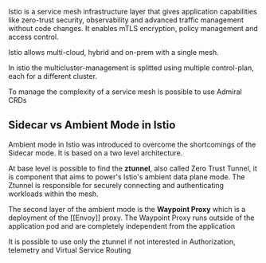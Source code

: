 
Istio is a service mesh infrastructure layer that gives application capabilities like zero-trust security, observability and advanced traffic management without code changes. It enables mTLS encryption, policy management and access control.

Istio allows multi-cloud, hybrid and on-prem with a single mesh.

In istio the multicluster-management is splitted using multiple control-plan, each for a different cluster.

To manage the complexity of a service mesh is possible to use Admiral CRDs

## Sidecar vs Ambient Mode in Istio
Ambient mode in Istio was introduced to overcome the shortcomings of the Sidecar mode. It is based on a two level architecture.

At base level is possible to find the **ztunnel**, also called Zero Trust Tunnel, it is component that aims to power's Istio's ambient data plane mode.
The Ztunnel is responsible for securely connecting and authenticating workloads within the mesh. 

The second layer of the ambient mode is the **Waypoint Proxy** which is a deployment of the [[Envoy]] proxy. The Waypoint Proxy runs outside of the application pod and are completely independent from the application

It is possible to use only the ztunnel if not interested in Authorization, telemetry and Virtual Service Routing
